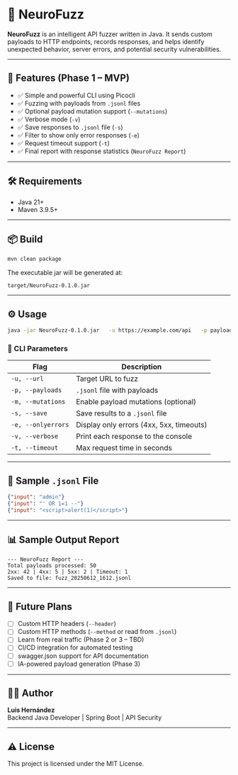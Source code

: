 
# 🧬 NeuroFuzz

**NeuroFuzz** is an intelligent API fuzzer written in Java. It sends custom payloads to HTTP endpoints, records responses, and helps identify unexpected behavior, server errors, and potential security vulnerabilities.

---

## 🚀 Features (Phase 1 – MVP)

- ✅ Simple and powerful CLI using Picocli
- ✅ Fuzzing with payloads from `.jsonl` files
- ✅ Optional payload mutation support (`--mutations`)
- ✅ Verbose mode (`-v`)
- ✅ Save responses to `.jsonl` file (`-s`)
- ✅ Filter to show only error responses (`-e`)
- ✅ Request timeout support (`-t`)
- ✅ Final report with response statistics (`NeuroFuzz Report`)

---

## 🛠️ Requirements

- Java 21+
- Maven 3.9.5+

---

## 📦 Build

```bash
mvn clean package
```

The executable jar will be generated at:

```
target/NeuroFuzz-0.1.0.jar
```

---

## ⚙️ Usage

```bash
java -jar NeuroFuzz-0.1.0.jar   -u https://example.com/api   -p payloads.jsonl   -ve   -t 3
```

### 🔹 CLI Parameters

| Flag               | Description                                       |
|--------------------|---------------------------------------------------|
| `-u, --url`        | Target URL to fuzz                                |
| `-p, --payloads`   | `.jsonl` file with payloads                       |
| `-m, --mutations`  | Enable payload mutations (optional)              |
| `-s, --save`       | Save results to a `.jsonl` file                  |
| `-e, --onlyerrors` | Display only errors (4xx, 5xx, timeouts)         |
| `-v, --verbose`    | Print each response to the console               |
| `-t, --timeout`    | Max request time in seconds                      |

---

## 📄 Sample `.jsonl` File

```json
{"input": "admin"}
{"input": "' OR 1=1 --"}
{"input": "<script>alert(1)</script>"}
```

---

## 📊 Sample Output Report

```
--- NeuroFuzz Report ---
Total payloads processed: 50
2xx: 42 | 4xx: 5 | 5xx: 2 | Timeout: 1
Saved to file: fuzz_20250612_1612.jsonl
```

---

## 🧩 Future Plans

- [ ] Custom HTTP headers (`--header`)
- [ ] Custom HTTP methods (`--method` or read from `.jsonl`)
- [ ] Learn from real traffic (Phase 2 or 3 – TBD)
- [ ] CI/CD integration for automated testing
- [ ] swagger.json support for API documentation
- [ ] IA-powered payload generation (Phase 3)

---

## 👨‍💻 Author

**Luis Hernández**  
Backend Java Developer | Spring Boot | API Security

---

## ⚠️ License

This project is licensed under the MIT License.
